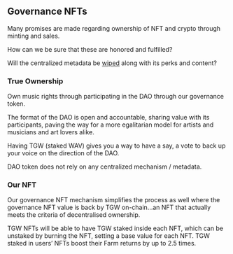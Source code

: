 ## Governance NFTs
Many promises are made regarding ownership of NFT and crypto through minting and sales.


How can we be sure that these are honored and fulfilled?


Will the centralized metadata be [wiped](https://www.vice.com/en/article/pkdj79/peoples-expensive-nfts-keep-vanishing-this-is-why) along with its perks and content?


### True Ownership
Own music rights through participating in the DAO through our governance token.


The format of the DAO is open and accountable, sharing value with its participants, paving the way for a more egalitarian model for artists and musicians and art lovers alike.


Having TGW (staked WAV) gives you a way to have a say, a vote to back up your voice on the direction of the DAO.


DAO token does not rely on any centralized mechanism / metadata.



### Our NFT
Our governance NFT mechanism simplifies the process as well where the governance NFT value is back by TGW on-chain…an NFT that actually meets the criteria of decentralised ownership.


TGW NFTs will be able to have TGW staked inside each NFT, which can be unstaked by burning the NFT, setting a base value for each NFT. TGW staked in users’ NFTs boost their Farm returns by up to 2.5 times.

